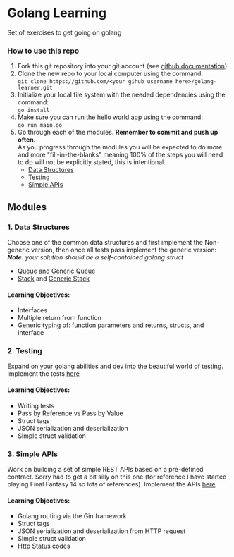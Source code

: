 # Golang Learning
Set of exercises to get going on golang
### How to use this repo
1. Fork this git repository into your git account (see [github documentation](https://docs.github.com/en/get-started/quickstart/fork-a-repo))
2. Clone the new repo to your local computer using the command:  
`git clone https://github.com/<your gihub username here>/golang-learner.git` 
3. Initialize your local file system with the needed dependencies using the command:  
`go install`
4. Make sure you can run the hello world app using the command:  
`go run main.go`
5. Go through each of the modules. __Remember to commit and push up often.__  
As you progress through the modules you will be expected to do more and more "fill-in-the-blanks" meaning 100% of the steps you will need to do will not be explicitly stated, this is intentional.
   - [Data Structures](#1-data-structures)
   - [Testing](#2-testing)
   - [Simple APIs](#3-simple-apis)  

## Modules
### 1. Data Structures 
   Choose one of the common data structures and first implement the Non-generic version, then once all tests pass implement the generic version:  
   *__Note__: your solution should be a self-contained golang struct*
   - [Queue](1/queue/queue.go) and [Generic Queue](1/queue/generic-version/generic-queue.go)
   - [Stack](1/stack/stack.go) and [Generic Stack](1/stack/generic-version/generic-stack.go)
   
   #### Learning Objectives:
   - Interfaces
   - Multiple return from function
   - Generic typing of: function parameters and returns, structs, and interface
### 2. Testing
   Expand on your golang abilities and dev into the beautiful world of testing.  
   Implement the tests [here](2/learn-to-test_test.go)

   #### Learning Objectives:
  - Writing tests
  - Pass by Reference vs Pass by Value
  - Struct tags
  - JSON serialization and deserialization
  - Simple struct validation
### 3. Simple APIs
   Work on building a set of simple REST APIs based on a pre-defined contract.
   Sorry had to get a bit silly on this one (for reference I have started playing Final Fantasy 14 so lots of references). 
   Implement the APIs [here](3/api.go)

  #### Learning Objectives:
  - Golang routing via the Gin framework
  - Struct tags
  - JSON serialization and deserialization from HTTP request
  - Simple struct validation
  - Http Status codes